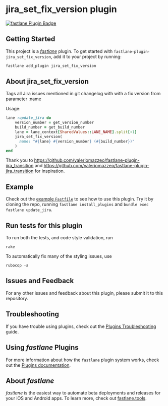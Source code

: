 # jira_set_fix_version plugin

[![fastlane Plugin Badge](https://rawcdn.githack.com/fastlane/fastlane/master/fastlane/assets/plugin-badge.svg)](https://rubygems.org/gems/fastlane-plugin-jira_set_fix_version)

## Getting Started

This project is a [_fastlane_](https://github.com/fastlane/fastlane) plugin. To get started with `fastlane-plugin-jira_set_fix_version`, add it to your project by running:

```bash
fastlane add_plugin jira_set_fix_version
```

## About jira_set_fix_version

Tags all Jira issues mentioned in git changelog with with a fix version from parameter :name

Usage:

```ruby
lane :update_jira do
    version_number = get_version_number
    build_number = get_build_number
    lane = lane_context[SharedValues::LANE_NAME].split[-1]
    jira_set_fix_version(
      name: "#{lane} #{version_number} (#{build_number})"
    )
end
```

Thank you to https://github.com/valeriomazzeo/fastlane-plugin-jira_transition and https://github.com/valeriomazzeo/fastlane-plugin-jira_transition for inspiration.

## Example

Check out the [example `Fastfile`](fastlane/Fastfile) to see how to use this plugin. Try it by cloning the repo, running `fastlane install_plugins` and `bundle exec fastlane update_jira`.

## Run tests for this plugin

To run both the tests, and code style validation, run

```
rake
```

To automatically fix many of the styling issues, use
```
rubocop -a
```

## Issues and Feedback

For any other issues and feedback about this plugin, please submit it to this repository.

## Troubleshooting

If you have trouble using plugins, check out the [Plugins Troubleshooting](https://docs.fastlane.tools/plugins/plugins-troubleshooting/) guide.

## Using _fastlane_ Plugins

For more information about how the `fastlane` plugin system works, check out the [Plugins documentation](https://docs.fastlane.tools/plugins/create-plugin/).

## About _fastlane_

_fastlane_ is the easiest way to automate beta deployments and releases for your iOS and Android apps. To learn more, check out [fastlane.tools](https://fastlane.tools).
